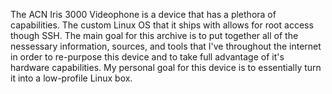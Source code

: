 The ACN Iris 3000 Videophone is a device that has a plethora of capabilities. The custom Linux OS that it ships with allows for root access though SSH. The main goal for this archive is to put together all of the nessessary information, sources, and tools that I've throughout the internet in order to re-purpose this device and to take full advantage of it's hardware capabilities. My personal goal for this device is to essentially turn it into a low-profile Linux box. 
